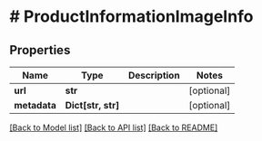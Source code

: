 # # ProductInformationImageInfo


## Properties 


Name | Type | Description | Notes
------------ | ------------- | ------------- | -------------
**url**| **str** |   | [optional]
**metadata**| **Dict[str, str]** |   | [optional]


[[Back to Model list]](../../README.md#models) [[Back to API list]](../../README.md#endpoints) [[Back to README]](../../README.md)

